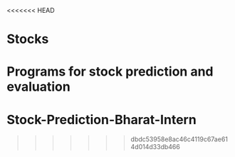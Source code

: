 <<<<<<< HEAD
# Stocks
Programs for stock prediction and evaluation
=======
# Stock-Prediction-Bharat-Intern
>>>>>>> dbdc53958e8ac46c4119c67ae614d014d33db466
